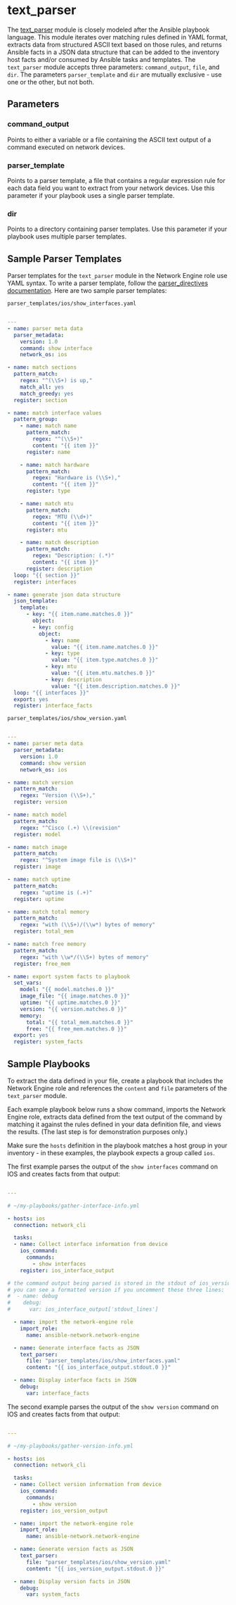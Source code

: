 # text_parser

The [text_parser](https://github.com/ansible-network/network-engine/blob/devel/library/text_parser.py)
module is closely modeled after the Ansible playbook language.
This module iterates over matching rules defined in YAML format, extracts data from structured ASCII text based on those rules,
and returns Ansible facts in a JSON data structure that can be added to the inventory host facts and/or consumed by Ansible tasks and templates.
The `text_parser` module accepts three parameters: `command_output`, `file`, and `dir`. The parameters `parser_template` and `dir` are 
mutually exclusive - use one or the other, but not both.

## Parameters

### command_output

Points to either a variable or a file containing the ASCII text output of a command executed on network devices.

### parser_template

Points to a parser template, a file that contains a regular expression rule for each data field you want to extract from your network devices. Use this parameter if your playbook uses a single parser template.


### dir

Points to a directory containing parser templates. Use this parameter if your playbook uses multiple parser templates.

## Sample Parser Templates

Parser templates for the `text_parser` module in the Network Engine role use YAML syntax.
To write a parser template, follow the [parser_directives documentation](docs/directives/parser_directives.md).
Here are two sample parser templates:

`parser_templates/ios/show_interfaces.yaml`
```yaml

---
- name: parser meta data
  parser_metadata:
    version: 1.0
    command: show interface
    network_os: ios

- name: match sections
  pattern_match:
    regex: "^(\\S+) is up,"
    match_all: yes
    match_greedy: yes
  register: section

- name: match interface values
  pattern_group:
    - name: match name
      pattern_match:
        regex: "^(\\S+)"
        content: "{{ item }}"
      register: name

    - name: match hardware
      pattern_match:
        regex: "Hardware is (\\S+),"
        content: "{{ item }}"
      register: type

    - name: match mtu
      pattern_match:
        regex: "MTU (\\d+)"
        content: "{{ item }}"
      register: mtu

    - name: match description
      pattern_match:
        regex: "Description: (.*)"
        content: "{{ item }}"
      register: description
  loop: "{{ section }}"
  register: interfaces

- name: generate json data structure
  json_template:
    template:
      - key: "{{ item.name.matches.0 }}"
        object:
        - key: config
          object:
            - key: name
              value: "{{ item.name.matches.0 }}"
            - key: type
              value: "{{ item.type.matches.0 }}"
            - key: mtu
              value: "{{ item.mtu.matches.0 }}"
            - key: description
              value: "{{ item.description.matches.0 }}"
  loop: "{{ interfaces }}"
  export: yes
  register: interface_facts

```

`parser_templates/ios/show_version.yaml`

```yaml

---
- name: parser meta data
  parser_metadata:
    version: 1.0
    command: show version
    network_os: ios

- name: match version
  pattern_match:
    regex: "Version (\\S+),"
  register: version

- name: match model
  pattern_match:
    regex: "^Cisco (.+) \\(revision"
  register: model

- name: match image
  pattern_match:
    regex: "^System image file is (\\S+)"
  register: image

- name: match uptime
  pattern_match:
    regex: "uptime is (.+)"
  register: uptime

- name: match total memory
  pattern_match:
    regex: "with (\\S+)/(\\w*) bytes of memory"
  register: total_mem

- name: match free memory
  pattern_match:
    regex: "with \\w*/(\\S+) bytes of memory"
  register: free_mem

- name: export system facts to playbook
  set_vars:
    model: "{{ model.matches.0 }}"
    image_file: "{{ image.matches.0 }}"
    uptime: "{{ uptime.matches.0 }}"
    version: "{{ version.matches.0 }}"
    memory:
      total: "{{ total_mem.matches.0 }}"
      free: "{{ free_mem.matches.0 }}"
  export: yes
  register: system_facts

```

## Sample Playbooks

To extract the data defined in your file, create a playbook that includes the Network Engine role and references the `content` and `file` parameters of the `text_parser` module. 

Each example playbook below runs a show command, imports the Network Engine role, extracts data defined from the text output of the command by matching it against the rules defined
in your data definition file, and views the results. (The last step is for demonstration purposes only.) 

Make sure the `hosts` definition in the playbook matches a host group in your inventory - in these examples, the playbook expects a group called `ios`.

The first example parses the output of the `show interfaces` command on IOS and creates facts from that output:

```yaml

---

# ~/my-playbooks/gather-interface-info.yml

- hosts: ios
  connection: network_cli

  tasks:
  - name: Collect interface information from device
    ios_command:
      commands:
        - show interfaces
    register: ios_interface_output

# the command output being parsed is stored in the stdout of ios_version_output
# you can see a formatted version if you uncomment these three lines:
#  - name: debug
#    debug:
#      var: ios_interface_output['stdout_lines']

  - name: import the network-engine role
    import_role:
      name: ansible-network.network-engine

  - name: Generate interface facts as JSON
    text_parser:
      file: "parser_templates/ios/show_interfaces.yaml"
      content: "{{ ios_interface_output.stdout.0 }}"

  - name: Display interface facts in JSON
    debug:
      var: interface_facts
```

The second example parses the output of the `show version` command on IOS and creates facts from that output:

```yaml

---

# ~/my-playbooks/gather-version-info.yml

- hosts: ios
  connection: network_cli

  tasks:
  - name: Collect version information from device
    ios_command:
      commands: 
        - show version
    register: ios_version_output

  - name: import the network-engine role
    import_role:
      name: ansible-network.network-engine

  - name: Generate version facts as JSON
    text_parser:
      file: "parser_templates/ios/show_version.yaml"
      content: "{{ ios_version_output.stdout.0 }}"

  - name: Display version facts in JSON
    debug:
      var: system_facts
```
